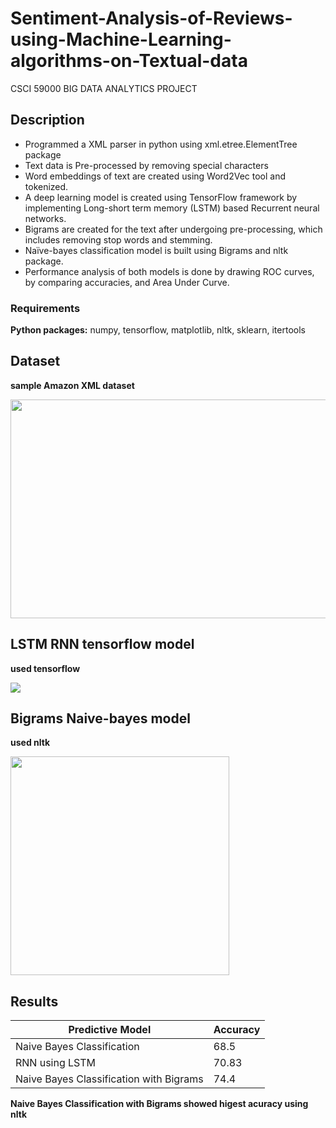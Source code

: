 # Sentiment-Analysis-of-Reviews-using-Machine-Learning-algorithms-on-Textual-data
CSCI 59000 BIG DATA ANALYTICS PROJECT

## Description

* Programmed a XML parser in python using xml.etree.ElementTree package
* Text data is Pre-processed by removing special characters 
* Word embeddings of text are created using Word2Vec tool and tokenized.
* A deep learning model is created using TensorFlow framework by implementing Long-short term memory (LSTM) based Recurrent neural networks.
* Bigrams are created for the text after undergoing pre-processing, which includes removing stop words and stemming.
* Naïve-bayes classification model is built using Bigrams and nltk package.
* Performance analysis of both models is done by drawing ROC curves, by comparing accuracies, and Area Under Curve.

### Requirements
**Python packages:** numpy, tensorflow, matplotlib, nltk, sklearn, itertools

## Dataset

**sample Amazon XML dataset**

<img src="https://github.com/Premchand95/Sentiment-Analysis-of-Reviews-using-Machine-Learning-algorithms-on-Textual-data/blob/master/img/Picture1.jpg" height="350" width="550">

## LSTM RNN tensorflow model

**used tensorflow**

<img src="https://github.com/Premchand95/Sentiment-Analysis-of-Reviews-using-Machine-Learning-algorithms-on-Textual-data/blob/master/img/Picture2.png">

## Bigrams Naive-bayes model

**used nltk**

<img src="https://github.com/Premchand95/Sentiment-Analysis-of-Reviews-using-Machine-Learning-algorithms-on-Textual-data/blob/master/img/Picture3.jpg" height="350" width="350">

## Results

Predictive Model | Accuracy
------------ | ------------- 
Naive Bayes Classification | 68.5
RNN using LSTM | 70.83
Naive Bayes Classification with Bigrams | 74.4

**Naive Bayes Classification with Bigrams showed higest acuracy using nltk**
